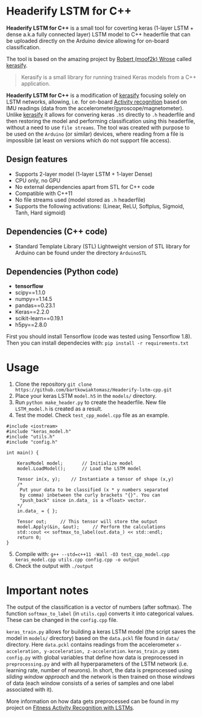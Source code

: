 # Headerify LSTM for C++
**Headerify LSTM for C++** is a small tool for coverting keras (1-layer LSTM + dense a.k.a fully connected layer) LSTM model to C++ headerfile that can be uploaded directly on the Arduino device allowing for on-board classification.

The tool is based on the amazing project by [Robert (moof2k) Wrose](https://github.com/moof2k) called [kerasify](https://github.com/moof2k/kerasify).

> Kerasify is a small library for running trained Keras models from a C++ application.

**Headerify LSTM for C++** is a modification of [kerasify](https://github.com/moof2k/kerasify) focusing solely on LSTM networks, allowing, i.e. for on-board [Activity recognition](https://github.com/bartkowiaktomasz/Fitness-Activity-Classification-with-LSTMs) based on IMU readings (data from the accelerometer/gyroscope/magnetometer). Unlike [kerasify](https://github.com/moof2k/kerasify) it allows for convering keras `.h5` directly to `.h` headerfile and then restoring the model and performing classification using this headerfile, without a need to use `file streams`. The tool was created with purpose to be used on the `Arduino` (or similar) devices, where reading from a file is impossible (at least on versions which do not support file access).

## Design features
 - Supports 2-layer model (1-layer LSTM + 1-layer Dense)
 - CPU only, no GPU
 - No external dependencies apart from STL for C++ code
 - Compatible with C++11
 - No file streams used (model stored as `.h` headerfile)
 - Supports the following activations: (Linear, ReLU, Softplus, Sigmoid, Tanh, Hard sigmoid)

## Dependencies (C++ code)

 - Standard Template Library (STL)
Lightweight version of STL library for Arduino can be found under the directory `ArduinoSTL`

 ## Dependencies (Python code)
 - **tensorflow**
 - scipy==1.1.0
 - numpy==1.14.5
 - pandas==0.23.1
 - Keras==2.2.0
 - scikit-learn==0.19.1
 - h5py==2.8.0

First you should install Tensorflow (code was tested using Tensorflow 1.8). Then you can install dependecies with:
`pip install -r requirements.txt`

# Usage
1. Clone the repository
`git clone https://github.com/bartkowiaktomasz/Headerify-lstm-cpp.git`
2. Place your keras LSTM `model.h5` in the `models/` directory.
3. Run `python make_header.py` to create the headerfile.
New file `LSTM_model.h` is created as a result.
4.  Test the model.
Check `test_cpp_model.cpp` file as an example.
~~~~
#include <iostream>
#include "keras_model.h"
#include "utils.h"
#include "config.h"

int main() {

    KerasModel model;		// Initialize model
    model.LoadModel();		// Load the LSTM model

    Tensor in(x, y);	// Instantiate a tensor of shape (x,y)
	/*
	 Put your data to be classified (x * y numbers separated
	 by comma) inbetween the curly brackets "{}". You can
	 "push_back" since in.data_ is a <float> vector.
	*/
    in.data_ = { };

    Tensor out;		// This tensor will store the output
    model.Apply(&in, &out);		// Perform the calculations
    std::cout << softmax_to_label(out.data_) << std::endl;
    return 0;
}
~~~~
5. Compile with:
`g++ --std=c++11 -Wall -O3 test_cpp_model.cpp keras_model.cpp utils.cpp config.cpp -o output
`
6. Check the output with `./output`

# Important notes
The output of the classification is a vector of numbers (after softmax). The function `softmax_to_label` (in `utils.cpp`) converts it into categorical values. These can be changed in the `config.cpp` file.

`keras_train.py` allows for building a keras LSTM model (the script saves the model in `models/` directory) based on the `data.pckl` file found in `data/` directory. Here `data.pckl` contains readings from the accelerometer `x-acceleration, y-acceleration, z-acceleration`. `keras_train.py` uses `config.py` with global variables that define how data is preprocessed in `preprocessing.py` and with all hyperparameters of the LSTM network (i.e. learning rate, number of neurons). In short, the data is preprocessed using *sliding window approach* and the network is then trained on those *windows* of data (each window consists of a series of samples and one label associated with it).

More information on how data gets preprocessed can be found in my project on [Fitness Activity Recognition with LSTMs](https://github.com/bartkowiaktomasz/Fitness-Activity-Classification-with-LSTMs).
